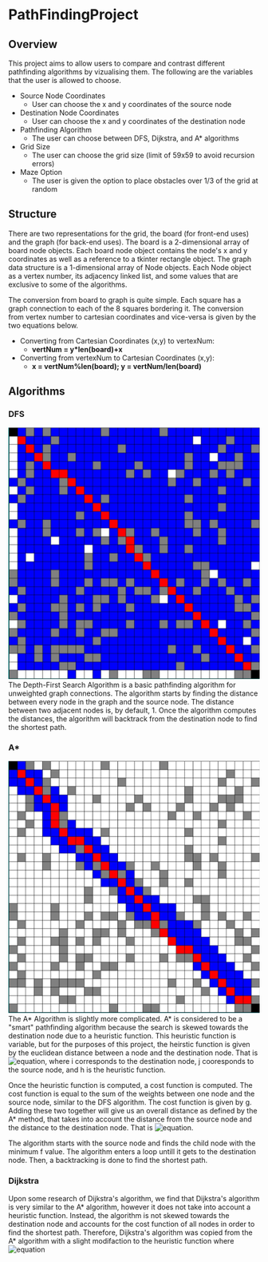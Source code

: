 # PathFindingProject

## Overview

This project aims to allow users to compare and contrast different pathfinding algorithms by vizualising them. The following are the variables that the user is allowed to choose.
* Source Node Coordinates
  * User can choose the x and y coordinates of the source node
* Destination Node Coordinates
  * User can choose the x and y coordinates of the destination node
* Pathfinding Algorithm
  * The user can choose between DFS, Dijkstra, and A* algorithms
* Grid Size
  * The user can choose the grid size (limit of 59x59 to avoid recursion errors)
* Maze Option 
  * The user is given the option to place obstacles over 1/3 of the grid at random 

## Structure 
There are two representations for the grid, the board (for front-end uses) and the graph (for back-end uses). 
The board is a 2-dimensional array of board node objects. Each board node object contains the node's x and y coordinates 
as well as a reference to a tkinter rectangle object. The graph data structure is a 1-dimensional array of Node objects. 
Each Node object as a vertex number, its adjacency linked list, and some values that are exclusive to some of the algorithms.

The conversion from board to graph is quite simple. Each square has a graph connection to each of the 8 squares bordering it. 
The conversion from vertex number to cartesian coordinates and vice-versa is given by the two equations below.

* Converting from Cartesian Coordinates (x,y) to vertexNum: 
  * **vertNum = y*len(board)+x**
* Converting from vertexNum to Cartesian Coordinates (x,y): 
  * **x = vertNum%len(board); y = vertNum/len(board)**

## Algorithms

  ### DFS
  ![image](DFS.JPG)
  The Depth-First Search Algorithm is a basic pathfinding algorithm for unweighted 
  graph connections. The algorithm starts by finding the distance between every 
  node in the graph and the source node. The distance between two adjacent nodes
  is, by default, 1. Once the algorithm computes the distances, the algorithm will
  backtrack from the destination node to find the shortest path. 
    
  ### A*
  ![image](ASTAR.JPG)
  The A* Algorithm is slightly more complicated. A* is considered to be a "smart"
  pathfinding algorithm because the search is skewed towards the destination node
  due to a heuristic function. This heuristic function is variable, but for the 
  purposes of this project, the heirstic function is given by the euclidean distance
  between a node and the destination node. That is ![equation](https://bit.ly/34g2oK0), 
  where i corresponds to the destination node, j cooresponds to the source node, 
  and h is the heuristic function.
  
  Once the heuristic function is computed, a cost function is computed. The cost function
  is equal to the sum of the weights between one node and the source node, similar to 
  the DFS algorithm. The cost function is given by g. Adding these two together will give
  us an overall distance as defined by the A* method, that takes into account the distance 
  from the source node and the distance to the destination node. That is ![equation](https://bit.ly/33qu7IY).
  
  The algorithm starts with the source node and finds the child node with the minimum f value.
  The algorithm enters a loop untill it gets to the destination node. Then, a backtracking is done
  to find the shortest path.
  
  ### Dijkstra
  Upon some research of Dijkstra's algorithm, we find that Dijkstra's algorithm is very similar to the
  A* algorithm, however it does not take into account a heuristic function. Instead, the algorithm
  is not skewed towards the destination node and accounts for the cost function of all nodes in order to
  find the shortest path. Therefore, Dijkstra's algorithm was copied from the A* algorithm with a slight
  modifaction to the heuristic function where ![equation](https://bit.ly/3lfGgpZ)
  

  
